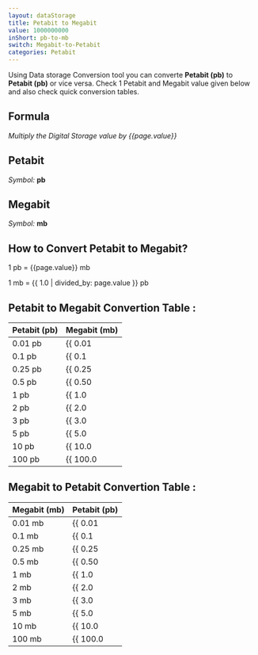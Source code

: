 ```yaml
---
layout: dataStorage
title: Petabit to Megabit
value: 1000000000
inShort: pb-to-mb
switch: Megabit-to-Petabit
categories: Petabit
---
```


Using Data storage Conversion tool you can converte **Petabit (pb)** to **Petabit (pb)** or vice versa. Check 1 Petabit and Megabit value given below and also check quick conversion tables.

## Formula
*Multiply the Digital Storage value by {{page.value}}*

## Petabit
*Symbol:* **pb**

## Megabit
*Symbol:* **mb**

## How to Convert Petabit to Megabit?

1 pb = {{page.value}} mb

1 mb = {{ 1.0 | divided_by: page.value }} pb


## Petabit to Megabit Convertion Table :

| Petabit (pb) | Megabit (mb) |
| ---- | ---- |
| 0.01 pb | {{ 0.01 | times: page.value }} mb |
| 0.1 pb | {{ 0.1 | times: page.value }} mb |
| 0.25 pb | {{ 0.25 | times: page.value }} mb |
| 0.5 pb | {{ 0.50 | times: page.value }} mb |
| 1 pb | {{ 1.0 | times: page.value }} mb |
| 2 pb | {{ 2.0 | times: page.value }} mb |
| 3 pb | {{ 3.0 | times: page.value }} mb |
| 5 pb | {{ 5.0 | times: page.value }} mb |
| 10 pb | {{ 10.0 | times: page.value }} mb |
| 100 pb | {{ 100.0 | times: page.value }} mb |

## Megabit to Petabit Convertion Table :

| Megabit (mb) | Petabit (pb) |
| ---- | ---- |
| 0.01 mb | {{ 0.01 | divided_by: page.value }} pb |
| 0.1 mb | {{ 0.1 | divided_by: page.value }} pb |
| 0.25 mb | {{ 0.25 | divided_by: page.value }} pb |
| 0.5 mb | {{ 0.50 | divided_by: page.value }} pb |
| 1 mb | {{ 1.0 | divided_by: page.value }} pb |
| 2 mb | {{ 2.0 | divided_by: page.value }} pb |
| 3 mb | {{ 3.0 | divided_by: page.value }} pb |
| 5 mb | {{ 5.0 | divided_by: page.value }} pb |
| 10 mb | {{ 10.0 | divided_by: page.value }} pb |
| 100 mb | {{ 100.0 | divided_by: page.value }} pb |


<script>
document.getElementById('selectInput')[18].selected = true
document.getElementById('selectOutput')[6].selected = true
</script>
